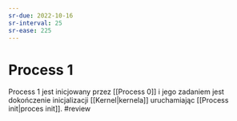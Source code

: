 ```yaml
---
sr-due: 2022-10-16
sr-interval: 25
sr-ease: 225
---
```


# Process 1
Process 1 jest inicjowany przez [[Process 0]] i jego zadaniem jest dokończenie inicjalizacji [[Kernel|kernela]] uruchamiając [[Process init|proces init]].
#review